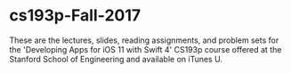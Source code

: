 # cs193p-Fall-2017
These are the lectures, slides, reading assignments, and problem sets for the 'Developing Apps for iOS 11 with Swift 4' CS193p course offered at the Stanford School of Engineering and available on iTunes U. 
